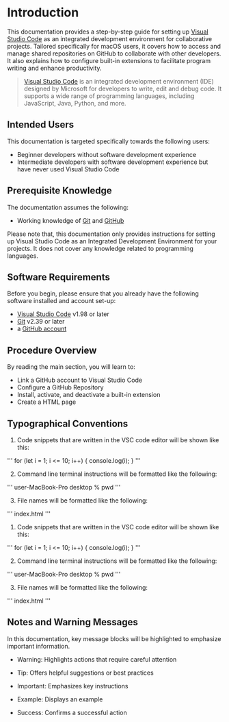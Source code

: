 # Introduction
This documentation provides a step-by-step guide for setting up [Visual Studio Code](https://code.visualstudio.com/) as an integrated development environment for collaborative projects. Tailored specifically for macOS users, it covers how to access and manage shared repositories on GitHub to collaborate with other developers. It also explains how to configure built-in extensions to facilitate program writing and enhance productivity.

> [Visual Studio Code](https://code.visualstudio.com/) is an integrated development environment (IDE) designed by Microsoft for developers to write, edit and debug code. It supports a wide range of programming languages, including JavaScript, Java, Python, and more.


## Intended Users
This documentation is targeted specifically towards the following users:

- Beginner developers without software development experience
- Intermediate developers with software development experience but have never used Visual Studio Code


## Prerequisite Knowledge

The documentation assumes the following:

- Working knowledge of [Git](https://git-scm.com/) and [GitHub](https://github.com/)

Please note that, this documentation only provides instructions for setting up Visual Studio Code as an Integrated Development Environment for your projects. It does not cover any knowledge related to programming languages.


## Software Requirements
[comment]: <> (Maybe rename this section to "Get Started" / "Prerequisite Requirements" because they are not just about the software)
Before you begin, please ensure that you already have the following software installed and account set-up:
- [Visual Studio Code](https://code.visualstudio.com/download) v1.98 or later 
- [Git](https://git-scm.com/downloads/mac) v2.39 or later
- a [GitHub account](https://github.com/signup) 

## Procedure Overview
By reading the main section, you will learn to: 
- Link a GitHub account to Visual Studio Code
- Configure a GitHub Repository
- Install, activate, and deactivate a built-in extension
- Create a HTML page


## Typographical Conventions

1.  Code snippets that are written in the VSC code editor will be shown like this:

'''
for (let i = 1; i <= 10; i++) {
console.log(i);
}
'''

2. Command line terminal instructions will be formatted like the following:

'''
user-MacBook-Pro desktop % pwd
'''

3. File names will be formatted like the following:

'''
index.html
'''

1.  Code snippets that are written in the VSC code editor will be shown like this:

'''
for (let i = 1; i <= 10; i++) {
console.log(i);
}
'''

2. Command line terminal instructions will be formatted like the following:

'''
user-MacBook-Pro desktop % pwd
'''

3. File names will be formatted like the following:

'''
index.html
'''

## Notes and Warning Messages

In this documentation, key message blocks will be highlighted to emphasize important information.

- Warning: Highlights actions that require careful attention

- Tip: Offers helpful suggestions or best practices

- Important: Emphasizes key instructions

- Example: Displays an example

- Success: Confirms a successful action